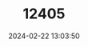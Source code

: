 ---
title: "12405"
category: "Luehdorfia chinensis"
draft: false
date: 2024-02-22 13:03:50
languages:
  English: ["Chinese Luehdorfia"]
---